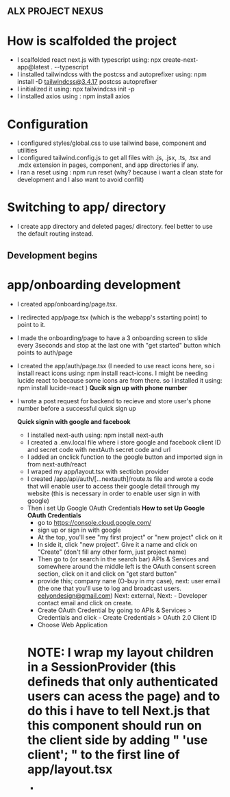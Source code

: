 ## ALX PROJECT NEXUS

# How is scalfolded the project

* I scalfolded react next.js with typescript using: npx create-next-app@latest . --typescript
* I installed tailwindcss with the postcss and autoprefixer using: npm install -D tailwindcss@3.4.17 postcss autoprefixer
* I initialized it using: npx tailwindcss init -p
* I installed axios using : npm install axios

# Configuration

* I configured styles/global.css to use tailwind base, component and utilities
* I configured tailwind.config.js to get all files with .js, .jsx, .ts, .tsx and .mdx extension in pages, component, and app directories if any.
* I ran a reset using : npm run reset (why? because i want a clean state for development and I also want to avoid conflit)

# Switching to app/ directory

* I create app directory and deleted pages/ directory. feel better to use the default routing instead.

## Development begins

   # app/onboarding development
* I created app/onboarding/page.tsx.
* I redirected app/page.tsx (which is the webapp's sstarting point) to point to it.
* I made the onboarding/page to have a 3 onboarding screen to slide every 3seconds and stop at the last one with "get started" button which points to auth/page
* I created the app/auth/page.tsx (I needed to use react icons here, so i install react icons using: npm install react-icons. I might be needing lucide react to because some icons are from there. so I installed it using: npm install lucide-react )
    **Qucik sign up with phone number**
* I wrote a post request for  backend to recieve and store user's phone number before a successful quick sign up

    **Quick signin with google and facebook**
    * I installed next-auth using:  npm install next-auth
    * I created a .env.local file where i store google and facebook client ID and secret code with nextAuth secret code and url
    * I added an  onclick function to the google button and imported sign in from next-auth/react
    * I wraped my app/layout.tsx with sectiobn provider
    * I created /app/api/auth/[...nextauth]/route.ts file and wrote a code that will enable user to access their google detail through my website  (this is necessary in order to enable user sign in with google)
    * Then i set Up Google OAuth Credentials
        **How to set Up Google OAuth Credentials**
        * go to https://console.cloud.google.com/ 
        * sign up or sign in with google
        * At the top, you'll see "my first project" or "new project" click on it
        * In side it, click "new project". Give it a name and click on "Create" (don't fill any other form, just project name)
        * Then go to (or search in the search bar) APIs & Services and somewhere around the middle left is the OAuth consent screen section, click on it and click on "get stard button"
        * provide this; company nane (O-buy in my case), next: user email (the one that you'll use to log and broadcast users. eelyondesign@gmail.com) Next: external, Next: - Developer contact email and click on create.
        * Create OAuth Credential by going to APIs & Services > Credentials and click - Create Credentials > OAuth 2.0 Client ID
        * Choose Web Application
        # NOTE: I wrap my layout children in a SessionProvider (this defineds that only authenticated users can acess the page) and to do this i have to tell Next.js that this component should run on the client side by adding " 'use client'; " to the first line of app/layout.tsx
        * 





